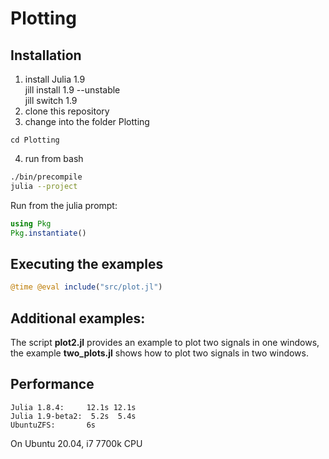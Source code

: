 # Plotting

## Installation
1. install Julia 1.9  
   jill install 1.9 --unstable  
   jill switch 1.9
2. clone this repository
3. change into the folder Plotting
```
cd Plotting
```
4. run from bash
```bash
./bin/precompile
julia --project
```
Run from the julia prompt:
```julia
using Pkg
Pkg.instantiate()
```
## Executing the examples
```julia
@time @eval include("src/plot.jl")
```

## Additional examples:
The script **plot2.jl** provides an example to plot two signals in one windows, the example **two_plots.jl** shows how to plot two signals in two windows.

## Performance
```
Julia 1.8.4:     12.1s 12.1s  
Julia 1.9-beta2:  5.2s  5.4s
UbuntuZFS:       6s
```
On Ubuntu 20.04, i7 7700k CPU


